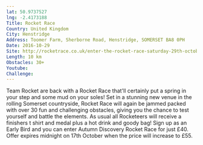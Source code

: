 ```yaml
---
lat: 50.9737527
lng: -2.4173188
Title: Rocket Race
Country: United Kingdom
City: Henstridge
Address: Toomer Farm, Sherborne Road, Henstridge, SOMERSET BA8 0PH
Date: 2016-10-29
Site: http://rocketrace.co.uk/enter-the-rocket-race-saturday-29th-october-2016/
Length: 10 km
Obstacles: 30+
Youtube:
Challenge:
---
```


Team Rocket are back with a Rocket Race that'll certainly put a spring in your step and some mud on your soles! Set in a stunning new venue in the rolling Somerset countryside, Rocket Race will again be jammed packed with over 30 fun and challenging obstacles, giving you the chance to test yourself and battle the elements. As usual all Rocketeers will receive a finishers t shirt and medal plus a hot drink and goody bag! Sign up as an Early Bird and you can enter Autumn Discovery Rocket Race for just £40. Offer expires midnight on 17th October when the price will increase to £55.